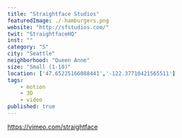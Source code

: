 ```yaml
---
title: "Straightface Studios"
featuredImage: ./-hamburgers.png
website: "http://sfstudios.com/"
twit: "StraightfaceHQ"
inst: ""
category: "S"
city: "Seattle"
neighborhood: "Queen Anne"
size: "Small (1-10)"
location: ['47.65225166088441','-122.37710421565511']
tags:
    - motion
    - 3D
    - video
published: true
---
```


https://vimeo.com/straightface
